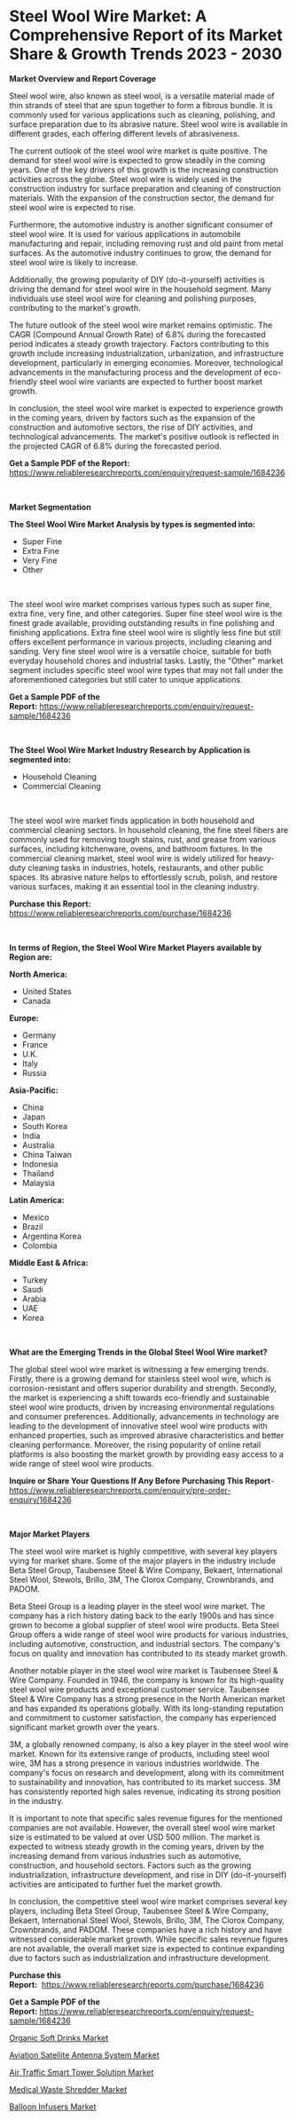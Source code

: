 <p><h1>Steel Wool Wire Market: A Comprehensive Report of its Market Share & Growth Trends 2023 - 2030</h1></p><p><strong>Market Overview and Report Coverage</strong></p>
<p><p>Steel wool wire, also known as steel wool, is a versatile material made of thin strands of steel that are spun together to form a fibrous bundle. It is commonly used for various applications such as cleaning, polishing, and surface preparation due to its abrasive nature. Steel wool wire is available in different grades, each offering different levels of abrasiveness.</p><p>The current outlook of the steel wool wire market is quite positive. The demand for steel wool wire is expected to grow steadily in the coming years. One of the key drivers of this growth is the increasing construction activities across the globe. Steel wool wire is widely used in the construction industry for surface preparation and cleaning of construction materials. With the expansion of the construction sector, the demand for steel wool wire is expected to rise.</p><p>Furthermore, the automotive industry is another significant consumer of steel wool wire. It is used for various applications in automobile manufacturing and repair, including removing rust and old paint from metal surfaces. As the automotive industry continues to grow, the demand for steel wool wire is likely to increase.</p><p>Additionally, the growing popularity of DIY (do-it-yourself) activities is driving the demand for steel wool wire in the household segment. Many individuals use steel wool wire for cleaning and polishing purposes, contributing to the market's growth.</p><p>The future outlook of the steel wool wire market remains optimistic. The CAGR (Compound Annual Growth Rate) of 6.8% during the forecasted period indicates a steady growth trajectory. Factors contributing to this growth include increasing industrialization, urbanization, and infrastructure development, particularly in emerging economies. Moreover, technological advancements in the manufacturing process and the development of eco-friendly steel wool wire variants are expected to further boost market growth.</p><p>In conclusion, the steel wool wire market is expected to experience growth in the coming years, driven by factors such as the expansion of the construction and automotive sectors, the rise of DIY activities, and technological advancements. The market's positive outlook is reflected in the projected CAGR of 6.8% during the forecasted period.</p></p>
<p><strong>Get a Sample PDF of the Report:</strong> <a href="https://www.reliableresearchreports.com/enquiry/request-sample/1684236">https://www.reliableresearchreports.com/enquiry/request-sample/1684236</a></p>
<p>&nbsp;</p>
<p><strong>Market Segmentation</strong></p>
<p><strong>The Steel Wool Wire Market Analysis by types is segmented into:</strong></p>
<p><ul><li>Super Fine</li><li>Extra Fine</li><li>Very Fine</li><li>Other</li></ul></p>
<p>&nbsp;</p>
<p><p>The steel wool wire market comprises various types such as super fine, extra fine, very fine, and other categories. Super fine steel wool wire is the finest grade available, providing outstanding results in fine polishing and finishing applications. Extra fine steel wool wire is slightly less fine but still offers excellent performance in various projects, including cleaning and sanding. Very fine steel wool wire is a versatile choice, suitable for both everyday household chores and industrial tasks. Lastly, the "Other" market segment includes specific steel wool wire types that may not fall under the aforementioned categories but still cater to unique applications.</p></p>
<p><strong>Get a Sample PDF of the Report:</strong>&nbsp;<a href="https://www.reliableresearchreports.com/enquiry/request-sample/1684236">https://www.reliableresearchreports.com/enquiry/request-sample/1684236</a></p>
<p>&nbsp;</p>
<p><strong>The Steel Wool Wire Market Industry Research by Application is segmented into:</strong></p>
<p><ul><li>Household Cleaning</li><li>Commercial Cleaning</li></ul></p>
<p>&nbsp;</p>
<p><p>The steel wool wire market finds application in both household and commercial cleaning sectors. In household cleaning, the fine steel fibers are commonly used for removing tough stains, rust, and grease from various surfaces, including kitchenware, ovens, and bathroom fixtures. In the commercial cleaning market, steel wool wire is widely utilized for heavy-duty cleaning tasks in industries, hotels, restaurants, and other public spaces. Its abrasive nature helps to effortlessly scrub, polish, and restore various surfaces, making it an essential tool in the cleaning industry.</p></p>
<p><strong>Purchase this Report:</strong>&nbsp; <a href="https://www.reliableresearchreports.com/purchase/1684236">https://www.reliableresearchreports.com/purchase/1684236</a></p>
<p>&nbsp;</p>
<p><strong>In terms of Region, the Steel Wool Wire Market Players available by Region are:</strong></p>
<p>
    <p> <strong> North America: </strong>
        <ul>
            <li>United States</li>
            <li>Canada</li>
        </ul>
        </p> 
    <p> <strong> Europe: </strong>
        <ul>
            <li>Germany</li>
            <li>France</li>
            <li>U.K.</li>
            <li>Italy</li>
            <li>Russia</li>
        </ul>
        </p> 
    <p> <strong> Asia-Pacific: </strong>
        <ul>
            <li>China</li>
            <li>Japan</li>
            <li>South Korea</li>
            <li>India</li>
            <li>Australia</li>
            <li>China Taiwan</li>
            <li>Indonesia</li>
            <li>Thailand</li>
            <li>Malaysia</li>
        </ul>
        </p> 
    <p> <strong> Latin America: </strong>
        <ul>
            <li>Mexico</li>
            <li>Brazil</li>
            <li>Argentina Korea</li>
            <li>Colombia</li>
        </ul>
        </p> 
    <p> <strong> Middle East & Africa: </strong>
        <ul>
            <li>Turkey</li>
            <li>Saudi</li>
            <li>Arabia</li>
            <li>UAE</li>
            <li>Korea</li>
        </ul>
    </p>
    </p>
<p>&nbsp;</p>
<p><strong>What are the Emerging Trends in the Global Steel Wool Wire market?</strong></p>
<p><p>The global steel wool wire market is witnessing a few emerging trends. Firstly, there is a growing demand for stainless steel wool wire, which is corrosion-resistant and offers superior durability and strength. Secondly, the market is experiencing a shift towards eco-friendly and sustainable steel wool wire products, driven by increasing environmental regulations and consumer preferences. Additionally, advancements in technology are leading to the development of innovative steel wool wire products with enhanced properties, such as improved abrasive characteristics and better cleaning performance. Moreover, the rising popularity of online retail platforms is also boosting the market growth by providing easy access to a wide range of steel wool wire products.</p></p>
<p><strong>Inquire or Share Your Questions If Any Before Purchasing This Report</strong>- <a href="https://www.reliableresearchreports.com/enquiry/pre-order-enquiry/1684236">https://www.reliableresearchreports.com/enquiry/pre-order-enquiry/1684236</a></p>
<p>&nbsp;</p>
<p><strong>Major Market Players</strong></p>
<p><p>The steel wool wire market is highly competitive, with several key players vying for market share. Some of the major players in the industry include Beta Steel Group, Taubensee Steel & Wire Company, Bekaert, International Steel Wool, Stewols, Brillo, 3M, The Clorox Company, Crownbrands, and PADOM.</p><p>Beta Steel Group is a leading player in the steel wool wire market. The company has a rich history dating back to the early 1900s and has since grown to become a global supplier of steel wool wire products. Beta Steel Group offers a wide range of steel wool wire products for various industries, including automotive, construction, and industrial sectors. The company's focus on quality and innovation has contributed to its steady market growth.</p><p>Another notable player in the steel wool wire market is Taubensee Steel & Wire Company. Founded in 1946, the company is known for its high-quality steel wool wire products and exceptional customer service. Taubensee Steel & Wire Company has a strong presence in the North American market and has expanded its operations globally. With its long-standing reputation and commitment to customer satisfaction, the company has experienced significant market growth over the years.</p><p>3M, a globally renowned company, is also a key player in the steel wool wire market. Known for its extensive range of products, including steel wool wire, 3M has a strong presence in various industries worldwide. The company's focus on research and development, along with its commitment to sustainability and innovation, has contributed to its market success. 3M has consistently reported high sales revenue, indicating its strong position in the industry.</p><p>It is important to note that specific sales revenue figures for the mentioned companies are not available. However, the overall steel wool wire market size is estimated to be valued at over USD 500 million. The market is expected to witness steady growth in the coming years, driven by the increasing demand from various industries such as automotive, construction, and household sectors. Factors such as the growing industrialization, infrastructure development, and rise in DIY (do-it-yourself) activities are anticipated to further fuel the market growth.</p><p>In conclusion, the competitive steel wool wire market comprises several key players, including Beta Steel Group, Taubensee Steel & Wire Company, Bekaert, International Steel Wool, Stewols, Brillo, 3M, The Clorox Company, Crownbrands, and PADOM. These companies have a rich history and have witnessed considerable market growth. While specific sales revenue figures are not available, the overall market size is expected to continue expanding due to factors such as industrialization and infrastructure development.</p></p>
<p><strong>Purchase this Report:</strong>&nbsp;&nbsp;<a href="https://www.reliableresearchreports.com/purchase/1684236">https://www.reliableresearchreports.com/purchase/1684236</a></p>
<p></p>
<p><strong>Get a Sample PDF of the Report:</strong>&nbsp;<a href="https://www.reliableresearchreports.com/enquiry/request-sample/1684236">https://www.reliableresearchreports.com/enquiry/request-sample/1684236</a></p>
<p><p><a href="https://github.com/Paul14Anderson63/Market-Research-Report-List-1/blob/main/organic-soft-drinks-market.md">Organic Soft Drinks Market</a></p><p><a href="https://medium.com/@beaugrant15/aviation-satellite-antenna-system-market-size-cagr-trends-2024-2030-57a5603c2327">Aviation Satellite Antenna System Market</a></p><p><a href="https://medium.com/@henrykihn/air-traffic-smart-tower-solution-market-analysis-its-cagr-market-segmentation-and-global-industry-0eefd904a05b">Air Traffic Smart Tower Solution Market</a></p><p><a href="https://github.com/dringals/Market-Research-Report-List-1/blob/main/medical-waste-shredder-market.md">Medical Waste Shredder Market</a></p><p><a href="https://www.linkedin.com/pulse/balloon-infusers-market-analysis-size-global-industry-overview-gm4ve/">Balloon Infusers Market</a></p></p>